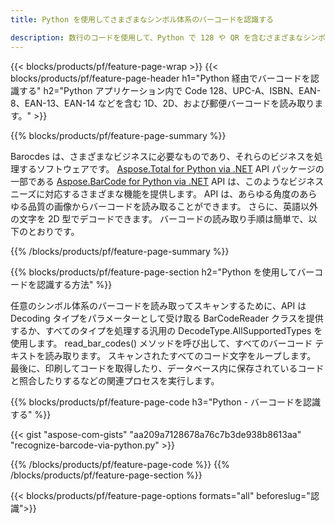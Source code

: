 ```yaml
---
title: Python を使用してさまざまなシンボル体系のバーコードを認識する 

description: 数行のコードを使用して、Python で 128 や QR を含むさまざまなシンボル体系の 1D、2D、および郵便バーコード イメージをスキャンします 
---
```


{{< blocks/products/pf/feature-page-wrap >}}
{{< blocks/products/pf/feature-page-header h1="Python 経由でバーコードを認識する" h2="Python アプリケーション内で Code 128、UPC-A、ISBN、EAN-8、EAN-13、EAN-14 などを含む 1D、2D、および郵便バーコードを読み取ります。" >}}

{{% blocks/products/pf/feature-page-summary %}}

Barocdes は、さまざまなビジネスに必要なものであり、それらのビジネスを処理するソフトウェアです。 [Aspose.Total for Python via .NET](https://products.aspose.com/total/python-net/) API パッケージの一部である [Aspose.BarCode for Python via .NET](https://products.aspose.com/barcode/python-net/) API は、このようなビジネス ニーズに対応するさまざまな機能を提供します。 API は、あらゆる角度のあらゆる品質の画像からバーコードを読み取ることができます。 さらに、英語以外の文字を 2D 型でデコードできます。 バーコードの読み取り手順は簡単で、以下のとおりです。

{{% /blocks/products/pf/feature-page-summary  %}}

{{% blocks/products/pf/feature-page-section  h2="Python を使用してバーコードを認識する方法" %}}

任意のシンボル体系のバーコードを読み取ってスキャンするために、API は Decoding タイプをパラメーターとして受け取る BarCodeReader クラスを提供するか、すべてのタイプを処理する汎用の DecodeType.AllSupportedTypes を使用します。 read_bar_codes() メソッドを呼び出して、すべてのバーコード テキストを読み取ります。 スキャンされたすべてのコード文字をループします。 最後に、印刷してコードを取得したり、データベース内に保存されているコードと照合したりするなどの関連プロセスを実行します。

{{% blocks/products/pf/feature-page-code h3="Python - バーコードを認識する" %}}

{{< gist "aspose-com-gists" "aa209a7128678a76c7b3de938b8613aa" "recognize-barcode-via-python.py" >}}

{{% /blocks/products/pf/feature-page-code  %}}
{{% /blocks/products/pf/feature-page-section %}}

{{< blocks/products/pf/feature-page-options formats="all" beforeslug="認識">}}